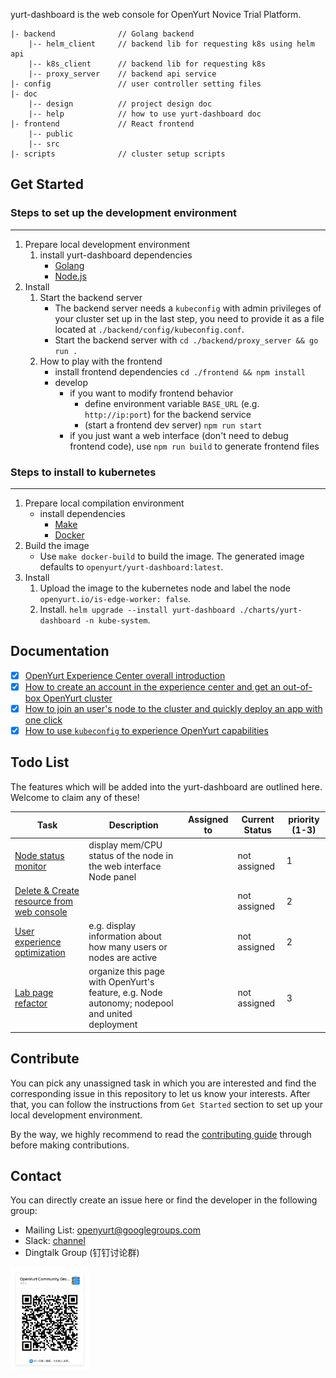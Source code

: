 yurt-dashboard is the web console for OpenYurt Novice Trial Platform.

```
|- backend              // Golang backend
    |-- helm_client     // backend lib for requesting k8s using helm api
    |-- k8s_client      // backend lib for requesting k8s
    |-- proxy_server    // backend api service
|- config               // user controller setting files
|- doc
    |-- design          // project design doc
    |-- help            // how to use yurt-dashboard doc
|- frontend             // React frontend
    |-- public
    |-- src
|- scripts              // cluster setup scripts
```

## Get Started

### Steps to set up the development environment

---

1. Prepare local development environment
   1. install yurt-dashboard dependencies
      - [Golang](https://go.dev/)
      - [Node.js](https://nodejs.dev/)
2. Install
   1. Start the backend server
      - The backend server needs a `kubeconfig` with admin privileges of your cluster set up in the last step, you need to provide it as a file located at `./backend/config/kubeconfig.conf`.
      - Start the backend server with `cd ./backend/proxy_server && go run .`
   2. How to play with the frontend
      - install frontend dependencies `cd ./frontend && npm install`
      - develop
        - if you want to modify frontend behavior
          - define environment variable `BASE_URL` (e.g. `http://ip:port`) for the backend service
          - (start a frontend dev server) `npm run start`
        - if you just want a web interface (don't need to debug frontend code), use
          `npm run build` to generate frontend files

### Steps to install to kubernetes

---

1. Prepare local compilation environment
   - install dependencies
     - [Make](https://www.make.com/)
     - [Docker](https://www.docker.com/)
2. Build the image
   - Use `make docker-build` to build the image. The generated image defaults to `openyurt/yurt-dashboard:latest`.
3. Install
   1. Upload the image to the kubernetes node and label the node `openyurt.io/is-edge-worker: false`.
   2. Install. `helm upgrade --install yurt-dashboard ./charts/yurt-dashboard -n kube-system`.

## Documentation

- [x] [OpenYurt Experience Center overall introduction](https://openyurt.io/docs/next/installation/openyurt-experience-center/overview)
- [x] [How to create an account in the experience center and get an out-of-box OpenYurt cluster](https://openyurt.io/docs/next/installation/openyurt-experience-center/user)
- [x] [How to join an user's node to the cluster and quickly deploy an app with one click](https://openyurt.io/docs/next/installation/openyurt-experience-center/web_console)
- [x] [How to use `kubeconfig` to experience OpenYurt capabilities](https://openyurt.io/docs/next/installation/openyurt-experience-center/kubeconfig)

## Todo List

The features which will be added into the yurt-dashboard are outlined here. Welcome to claim any of these!

| Task                                                                                               | Description                                                                                    | Assigned to | Current Status | priority (1-3) |
| -------------------------------------------------------------------------------------------------- | ---------------------------------------------------------------------------------------------- | ----------- | -------------- | -------------- |
| [Node status monitor](https://github.com/openyurtio/yurt-dashboard/issues/4)                       | display mem/CPU status of the node in the web interface Node panel                             |             | not assigned   | 1              |
| [Delete & Create resource from web console](https://github.com/openyurtio/yurt-dashboard/issues/6) |                                                                                                |             | not assigned   | 2              |
| [User experience optimization](https://github.com/openyurtio/yurt-dashboard/issues/8)              | e.g. display information about how many users or nodes are active                              |             | not assigned   | 2              |
| [Lab page refactor](https://github.com/openyurtio/yurt-dashboard/issues/9)                         | organize this page with OpenYurt's feature, e.g. Node autonomy; nodepool and united deployment |             | not assigned   | 3              |

## Contribute

You can pick any unassigned task in which you are interested and find the corresponding issue in this repository to let us know your interests. After that, you can follow the instructions from `Get Started` section to set up your local development environment.

By the way, we highly recommend to read the [contributing guide](https://github.com/openyurtio/openyurt/blob/master/CONTRIBUTING.md) through before making contributions.

## Contact

You can directly create an issue here or find the developer in the following group:

- Mailing List: openyurt@googlegroups.com
- Slack: [channel](https://join.slack.com/t/openyurt/shared_invite/zt-iw2lvjzm-MxLcBHWm01y1t2fiTD15Gw)
- Dingtalk Group (钉钉讨论群)

<div align="left">
    <img src="https://github.com/openyurtio/openyurt/blob/master/docs/img/ding.jpg" width=25% title="dingtalk">
</div>
